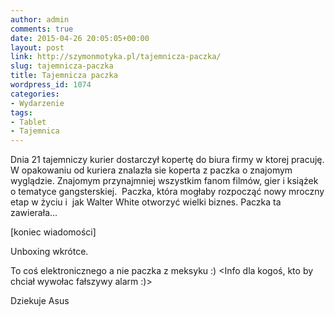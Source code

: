 ```yaml
---
author: admin
comments: true
date: 2015-04-26 20:05:05+00:00
layout: post
link: http://szymonmotyka.pl/tajemnicza-paczka/
slug: tajemnicza-paczka
title: Tajemnicza paczka
wordpress_id: 1074
categories:
- Wydarzenie
tags:
- Tablet
- Tajemnica
---
```


Dnia 21 tajemniczy kurier dostarczył kopertę do biura firmy w ktorej pracuję. W opakowaniu od kuriera znalazła sie koperta z paczka o znajomym wyglądzie. Znajomym przynajmniej wszystkim fanom filmów, gier i książek o tematyce gangsterskiej.  Paczka, która mogłaby rozpocząć nowy mroczny etap w życiu i  jak Walter White otworzyć wielki biznes. Paczka ta zawierała...<!-- more -->

[koniec wiadomości]

Unboxing wkrótce.

To coś elektronicznego a nie paczka z meksyku :) <Info dla kogoś, kto by chciał wywołac fałszywy alarm :)>

Dziekuje Asus
